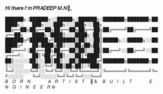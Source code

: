 ### 𝐻𝑖 𝑡ℎ𝑒𝑟𝑒 𝐼'𝑚 𝑃𝑅𝐴𝐷𝐸𝐸𝑃 𝑀.𝑁👋,
  
  
  
  
  
  
██████╗░██████╗░░█████╗░██████╗░███████╗███████╗██████╗░  ███╗░░░███╗░░░███╗░░██╗
██╔══██╗██╔══██╗██╔══██╗██╔══██╗██╔════╝██╔════╝██╔══██╗  ████╗░████║░░░████╗░██║
██████╔╝██████╔╝███████║██║░░██║█████╗░░█████╗░░██████╔╝  ██╔████╔██║░░░██╔██╗██║
██╔═══╝░██╔══██╗██╔══██║██║░░██║██╔══╝░░██╔══╝░░██╔═══╝░  ██║╚██╔╝██║░░░██║╚████║
██║░░░░░██║░░██║██║░░██║██████╔╝███████╗███████╗██║░░░░░  ██║░╚═╝░██║██╗██║░╚███║
╚═╝░░░░░╚═╝░░╚═╝╚═╝░░╚═╝╚═════╝░╚══════╝╚══════╝╚═╝░░░░░  ╚═╝░░░░░╚═╝╚═╝╚═╝░░╚══╝   
    𝐵 𝑂 𝑅 𝑁    𝐴 𝑅 𝑇 𝐼 𝑆 𝑇  🎨     &     𝐵 𝑈 𝐼 𝐿 𝑇    𝐸 𝑁 𝐺 𝐼 𝑁 𝐸 𝐸 𝑅  ⚙️

<!--
**mnp014/mnp014** is a ✨ _special_ ✨ repository because its `README.md` (this file) appears on your GitHub profile.

Here are some ideas to get you started:

- 🔭 I’m currently working on ...
- 🌱 I’m currently learning ...
- 👯 I’m looking to collaborate on ...
- 🤔 I’m looking for help with ...
- 💬 Ask me about ...
- 📫 How to reach me: ...
- 😄 Pronouns: ...
- ⚡ Fun fact: ...
-->
